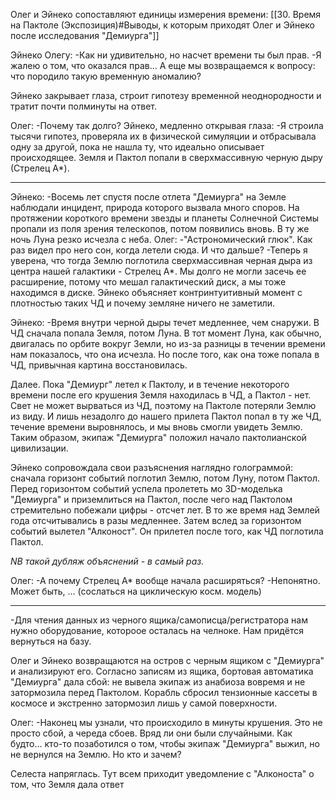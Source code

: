 Олег и Эйнеко сопоставляют единицы измерения времени:
[[30. Время на Пактоле (Экспозиция)#Выводы, к которым приходят Олег и Эйнеко после исследования "Демиурга"]]

Эйнеко Олегу:
-Как ни удивительно, но насчет времени ты был прав.
-Я жалею о том, что оказался прав... А еще мы возвращаемся к вопросу: что породило такую временную аномалию?

Эйнеко закрывает глаза, строит гипотезу временной неоднородности и тратит почти полминуты на ответ.

Олег:
-Почему так долго?
Эйнеко, медленно открывая глаза:
-Я строила тысячи гипотез, проверяла их в физической симуляции и отбрасывала одну за другой, пока не нашла ту, что идеально описывает происходящее. Земля и Пактол попали в сверхмассивную черную дыру (Стрелец A*).

---

Эйнеко:
-Восемь лет спустя после отлета "Демиурга" на Земле наблюдали инцидент, природа которого вызвала много споров. На протяжении короткого времени звезды и планеты Солнечной Системы пропали из поля зрения телескопов, потом появились вновь. В ту же ночь Луна резко исчезла с неба. 
Олег:
-"Астрономический глюк". Как раз видел про него сон, когда летели сюда. И что дальше?
-Теперь я уверена, что тогда Землю поглотила сверхмассивная черная дыра из центра нашей галактики - Стрелец A*. Мы долго не могли засечь ее расширение, потому что мешал галактический диск, а мы тоже находимся в диске.
Эйнеко объясняет контринтуитивный момент с плотностью таких ЧД и почему земляне ничего не заметили.

Эйнеко:
-Время внутри черной дыры течет медленнее, чем снаружи. В ЧД сначала попала Земля, потом Луна. В тот момент Луна, как обычно, двигалась по орбите вокруг Земли, но из-за разницы в течении времени нам показалось, что она исчезла. Но после того, как она тоже попала в ЧД, привычная картина восстановилась. 

Далее. Пока "Демиург" летел к Пактолу, и в течение некоторого времени после его крушения Земля находилась в ЧД, а Пактол - нет. Свет не может вырваться из ЧД, поэтому на Пактоле потеряли Землю из виду. И лишь незадолго до нашего прилета Пактол попал в ту же ЧД, течение времени выровнялось, и мы вновь смогли увидеть Землю. Таким образом, экипаж "Демиурга" положил начало пактолианской цивилизации.

Эйнеко сопровождала свои разъяснения наглядно голограммой: сначала горизонт событий поглотил Землю, потом Луну, потом Пактол. Перед горизонтом событий успела пролететь мо 3D-моделька "Демиурга" и приземлиться на Пактол, после чего над Пактолом стремительно побежали цифры - отсчет лет. В то же время над Землей года отсчитывались в разы медленнее. Затем вслед за горизонтом событий вылетел "Алконост". Он прилетел после того, как ЧД поглотила Пактол.

*NB такой дубляж объяснений -  в самый раз.*

Олег:
-А почему Стрелец A* вообще начала расширяться?
-Непонятно. Может быть, ... (сослаться на циклическую косм. модель)

---

-Для чтения данных из черного ящика/самописца/регистратора нам нужно оборудование, котороое осталась на челноке. Нам придётся вернуться на базу.

Олег и Эйнеко возвращаются на остров с черным ящиком с "Демиурга" и анализируют его. Согласно записям из ящика, бортовая автоматика "Демиурга" дала сбой: не вывела экипаж из анабиоза вовремя и не затормозила перед Пактолом. Корабль сбросил тензионные кассеты в космосе и экстренно затормозил лишь у самой поверхности.

Олег:
-Наконец мы узнали, что происходило в минуты крушения. Это не просто сбой, а череда сбоев. Вряд ли они были случайными. Как будто... кто-то позаботился о том, чтобы экипаж "Демиурга" выжил, но не вернулся на Землю. Но кто и зачем?

Селеста напряглась. Тут всем приходит уведомление с "Алконоста" о том, что Земля дала ответ

